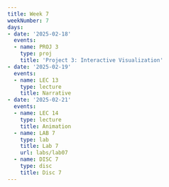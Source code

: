 ```yaml
---
title: Week 7
weekNumber: 7
days:
- date: '2025-02-18'
  events:
  - name: PROJ 3
    type: proj
    title: 'Project 3: Interactive Visualization'
- date: '2025-02-19'
  events:
  - name: LEC 13
    type: lecture
    title: Narrative
- date: '2025-02-21'
  events:
  - name: LEC 14
    type: lecture
    title: Animation
  - name: LAB 7
    type: lab
    title: Lab 7
    url: labs/lab07
  - name: DISC 7
    type: disc
    title: Disc 7
---
```


